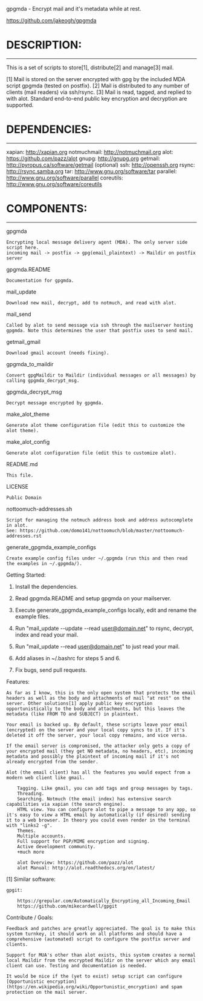 gpgmda - Encrypt mail and it's metadata while at rest.

https://github.com/jakeogh/gpgmda

# DESCRIPTION:
-------------------------
This is a set of scripts to store[1], distribute[2] and manage[3] mail.

[1] Mail is stored on the server encrypted with gpg by the included MDA script gpgmda (tested on postfix).
[2] Mail is distributed to any number of clients (mail readers) via ssh/rsync.
[3] Mail is read, tagged, and replied to with alot. Standard end-to-end public key encryption and decryption are supported.


# DEPENDENCIES:
-------------------------
 xapian: http://xapian.org
 notmuchmail: http://notmuchmail.org
 alot: https://github.com/pazz/alot
 gnupg: http://gnupg.org
 getmail: http://pyropus.ca/software/getmail (optional)
 ssh: http://openssh.org
 rsync: http://rsync.samba.org
 tar: http://www.gnu.org/software/tar
 parallel: http://www.gnu.org/software/parallel
 coreutils: http://www.gnu.org/software/coreutils


# COMPONENTS:
-------------------------
gpgmda

	Encrypting local message delivery agent (MDA). The only server side script here.
	incoming mail -> postfix -> gpg(email_plaintext) -> Maildir on postfix server

gpgmda.README

	Documentation for gpgmda.

mail_update

	Download new mail, decrypt, add to notmuch, and read with alot.

mail_send

	Called by alot to send message via ssh through the mailserver hosting gpgmda. Note this determines the user that postfix uses to send mail.

getmail_gmail

	Download gmail account (needs fixing).

gpgmda_to_maildir

	Convert gpgMaildir to Maildir (individual messages or all messages) by calling gpgmda_decrypt_msg.
	
gpgmda_decrypt_msg

	Decrypt message encrypted by gpgmda.

make_alot_theme

	Generate alot theme configuration file (edit this to customize the alot theme).

make_alot_config

	Generate alot configuration file (edit this to customize alot).

README.md

	This file.

LICENSE	

	Public Domain

nottoomuch-addresses.sh

	Script for managing the notmuch address book and address autocomplete in alot.
	See: https://github.com/domo141/nottoomuch/blob/master/nottoomuch-addresses.rst

generate_gpgmda_example_configs

	Create example config files under ~/.gpgmda (run this and then read the examples in ~/.gpgmda/).


Getting Started:

1. Install the dependencies.

2. Read gpgmda.README and setup gpgmda on your mailserver.

3. Execute generate_gpgmda_example_configs locally, edit and rename the example files.

4. Run "mail_update --update --read user@domain.net" to rsync, decrypt, index and read your mail.

5. Run "mail_update --read user@domain.net" to just read your mail.

6. Add aliases in ~/.bashrc for steps 5 and 6.

7. Fix bugs, send pull requests.


Features:

	As far as I know, this is the only open system that protects the email headers as well as the body and attachments of mail "at rest" on the server. Other solutions[1] apply public key encryption opportunistically to the body and attachments, but this leaves the metadata (like FROM TO and SUBJECT) in plaintext.

	Your email is backed up. By default, these scripts leave your email (encrypted) on the server and your local copy syncs to it. If it's deleted it off the server, your local copy remains, and vice versa.

	If the email server is compromised, the attacker only gets a copy of your encrypted mail (they get NO metadata, no headers, etc), incoming metadata and possibly the plaintext of incoming mail if it's not already encrypted from the sender.

	Alot (the email client) has all the features you would expect from a modern web client like gmail.

		Tagging. Like gmail, you can add tags and group messages by tags.
		Threading.
		Searching. Notmuch (the email index) has extensive search capabilities via xapian (the search engine).
		HTML view. You can configure alot to pipe a message to any app, so it's easy to view a HTML email by automatically (if desired) sending it to a web browser. In theory you could even render in the terminal with "links2 -g".
		Themes.
		Multiple accounts.
		Full support for PGP/MIME encryption and signing.
		Active development community.
		+much more

		alot Overview: https://github.com/pazz/alot
		alot Manual: http://alot.readthedocs.org/en/latest/



[1] Similar software:

	gpgit:

		https://grepular.com/Automatically_Encrypting_all_Incoming_Email
		https://github.com/mikecardwell/gpgit

	

	

Contribute / Goals:

	Feedback and patches are greatly appreciated. The goal is to make this system turnkey, it should work on all platforms and should have a comprehensive (automated) script to configure the postfix server and clients.

	Support for MUA's other than alot exists, this system creates a normal local Maildir from the encrypted Maildir on the server which any email client can use. Testing and documentation is needed.

	It would be nice if the (yet to exist) setup script can configure [Opportunistic encryption](https://en.wikipedia.org/wiki/Opportunistic_encryption) and spam protection on the mail server.
